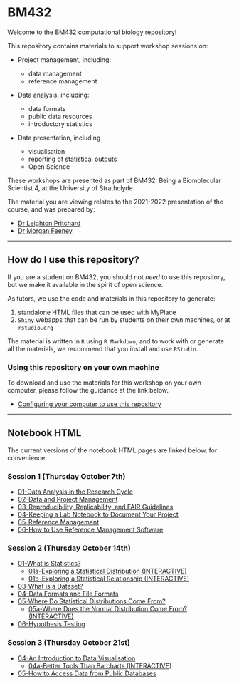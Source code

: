 # BM432

Welcome to the BM432 computational biology repository!

This repository contains materials to support workshop sessions on:

- Project management, including:
  - data management
  - reference management

- Data analysis, including:
  - data formats
  - public data resources
  - introductory statistics

- Data presentation, including
  - visualisation
  - reporting of statistical outputs
  - Open Science

These workshops are presented as part of BM432: Being a Biomolecular Scientist 4, at the University of Strathclyde.

The material you are viewing relates to the 2021-2022 presentation of the course, and was prepared by:

- [Dr Leighton Pritchard](https://www.strath.ac.uk/staff/pritchardleightondr/)
- [Dr Morgan Feeney](https://pureportal.strath.ac.uk/en/persons/morgan-feeney)

------------

## How do I use this repository?

If you are a student on BM432, you should not *need* to use this repository, but we make it available in the spirit of open science.

As tutors, we use the code and materials in this repository to generate:

1. standalone HTML files that can be used with MyPlace
2. `Shiny` webapps that can be run by students on their own machines, or at `rstudio.org`

The material is written in `R` using `R Markdown`, and to work with or generate all the materials, we recommend that you install and use `RStudio`.

### Using this repository on your own machine

To download and use the materials for this workshop on your own computer, please follow the guidance at the link below.

- [Configuring your computer to use this repository](./notebooks/configuration.html)

-------------

## Notebook HTML

The current versions of the notebook HTML pages are linked below, for convenience:

### Session 1 (Thursday October 7th)

- [01-Data Analysis in the Research Cycle](notebooks/01-data_analysis.html)
- [02-Data and Project Management](notebooks/02-project_management.html)
- [03-Reproducibility, Replicability, and FAIR Guidelines](notebooks/03-reproducibility.html)
- [04-Keeping a Lab Notebook to Document Your Project](notebooks/04-keeping_a_lab_notebook.html)
- [05-Reference Management](notebooks/05-reference_management.html)
- [06-How to Use Reference Management Software](notebooks/06-using_a_reference_manager.html)

### Session 2 (Thursday October 14th)

- [01-What is Statistics?](notebooks/02-01-statistics.html)
  - [01a-Exploring a Statistical Distribution (INTERACTIVE)](https://sipbs-bm432.shinyapps.io/02-01a-sampling/)
  - [01b-Exploring a Statistical Relationship (INTERACTIVE)](https://sipbs-bm432.shinyapps.io/02-01b-linear/)
- [03-What is a Dataset?](notebooks/03-dataset.html)
- [04-Data Formats and File Formats](notebooks/03a-data_formats.html)
- [05-Where Do Statistical Distributions Come From?](notebooks/02-05-origins.html)
  - [05a-Where Does the Normal Distribution Come From? (INTERACTIVE)](https://sipbs-bm432.shinyapps.io/02-05a-generate_normal/)
- [06-Hypothesis Testing](notebooks/02-06-nhst.html)

### Session 3 (Thursday October 21st)

- [04-An Introduction to Data Visualisation](notebooks/04-visualisation.html)
  - [04a-Better Tools Than Barcharts (INTERACTIVE)](https://sipbs-bm432.shinyapps.io/03-04a-barchart/)
- [05-How to Access Data from Public Databases](notebooks/05-public_databases.html)
